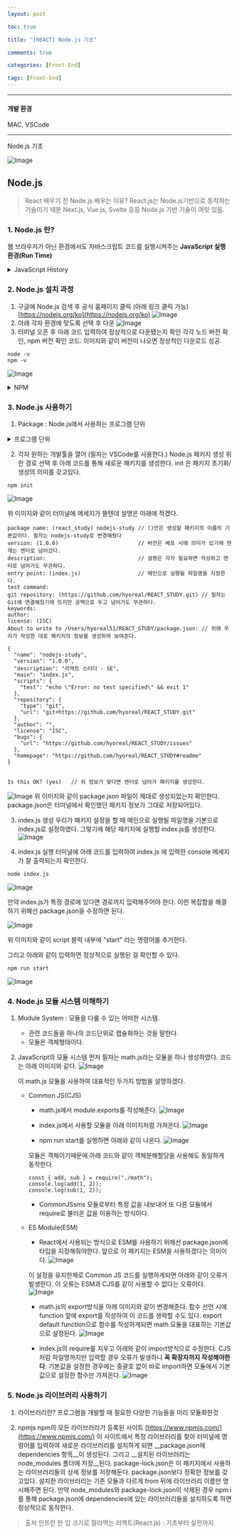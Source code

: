 ```yaml
---
layout: post

toc: true

title: "[REACT] Node.js 기초"

comments: true

categories: [Front-End]

tags: [Front-End]
---
```

---

#### 개발 환경

MAC, VSCode

---

Node.js 기초

![Image](https://github-production-user-asset-6210df.s3.amazonaws.com/102732425/472932053-99181176-5ced-4804-8bbb-66a9a0749461.jpg?X-Amz-Algorithm=AWS4-HMAC-SHA256&X-Amz-Credential=AKIAVCODYLSA53PQK4ZA%2F20250731%2Fus-east-1%2Fs3%2Faws4_request&X-Amz-Date=20250731T102536Z&X-Amz-Expires=300&X-Amz-Signature=346a734e5ddae749fd691f66fab1bd014cf2a314a34e12319b4a8fbce4c3e2b5&X-Amz-SignedHeaders=host)

## Node.js

> React 배우기 전 Node.js 배우는 이유?
> React.js는 Node.js기반으로 동작하는 기술이기 때문
> Next.js, Vue.js, Svelte 등등 Node.js 기반 기술이 여럿 있음.

### 1. Node.js 란?

웹 브라우저가 아닌 환경에서도 자바스크립트 코드를 실행시켜주는 __JavaScript 실행 환경(Run Time)__

<details>
<summary>JavaScript History</summary>
<div markdown="1">
    자바스크립트는 HTML에 종속된 언어로, 웹 브라우저 내에서만읜 동작을 위해 사용.
    목적이 확실하게 정해진 채로 개발된 언어이기에 JAVA, C언어와는 달리 문법 자체가 유연하고 편리한 생산성에만 중심을 두고 설계됨.
    하여 대부분의 브라우저에는 자바스크립트 엔진을 갖고있어 자바스크립트가 구동됨.
    이런 자바스크립트의 장점으로 인해 많은 개발자들이 웹브라우저에 제한되지 않고 자바스크립트가 사용되기를 바람.

    이 자바스크립트의 웹브라우저 내에서만 개발 가능한 단점을 넘어설 수 있기 위해 개발된 것이 Node.js
    Node.js는 브라우저 외의 다른 환경에서도 실행 가능하게 해줌
</div>
</details>


### 2. Node.js 설치 과정

1. 구글에 Node.js 검색 후 공식 홈페이지 클릭 (아래 링크 클릭 가능)
[https://nodejs.org/ko](https://nodejs.org/ko)
![Image](https://github-production-user-asset-6210df.s3.amazonaws.com/102732425/472879806-7338c206-0354-4869-b105-fe359e9f16d8.png?X-Amz-Algorithm=AWS4-HMAC-SHA256&X-Amz-Credential=AKIAVCODYLSA53PQK4ZA%2F20250731%2Fus-east-1%2Fs3%2Faws4_request&X-Amz-Date=20250731T102328Z&X-Amz-Expires=300&X-Amz-Signature=eb7d84748fa0f34e61430a7a0c8210deedc1ba1aba7ee4ca19cd5c498781deed&X-Amz-SignedHeaders=host)
2. 아래 각자 환경에 맞도록 선택 후 다운
![Image](https://github-production-user-asset-6210df.s3.amazonaws.com/102732425/472881761-3c809800-79a8-4683-a6b1-d53097926c9f.png?X-Amz-Algorithm=AWS4-HMAC-SHA256&X-Amz-Credential=AKIAVCODYLSA53PQK4ZA%2F20250731%2Fus-east-1%2Fs3%2Faws4_request&X-Amz-Date=20250731T102400Z&X-Amz-Expires=300&X-Amz-Signature=6f28149cb262f37142e74799be18f84d7d626f2c45cdbebf52d84034ad1315f0&X-Amz-SignedHeaders=host)
3. 터미널 오픈 후 아래 코드 입력하여 정상적으로 다운됐는지 확인
각각 노드 버전 확인, npm 버전 확인 코드.
이미지와 같이 버전이 나오면 정상적인 다운로드 성공.

```
node -v
npm -v
```

![Image](https://github-production-user-asset-6210df.s3.amazonaws.com/102732425/472886754-d6cdcd1c-5a07-4317-97f1-1c576c594c8f.png?X-Amz-Algorithm=AWS4-HMAC-SHA256&X-Amz-Credential=AKIAVCODYLSA53PQK4ZA%2F20250731%2Fus-east-1%2Fs3%2Faws4_request&X-Amz-Date=20250731T102423Z&X-Amz-Expires=300&X-Amz-Signature=564b184d9a4aaf6e0c4c899aa34e4644919f6361f5e5cd5bae28d95055abc359&X-Amz-SignedHeaders=host)

<details>
<summary>NPM</summary>
<div markdown="1">
    NPM (Node Package Manager)
    Node.js프로젝트의 패키지를 관리하는 도구.
    새로운 패키지 생성 및 외부 라이브러리 설치/삭제 시 유용.
</div>
</details>

### 3. Node.js 사용하기

1. Package : Node.js에서 사용하는 프로그램 단위

<details>
<summary>프로그램 단위</summary>
<div markdown="1">
    보통 프로젝트라고 한다.
</div>
</details>

2. 각자 원하는 개발툴을 열어 (필자는 VSCode를 사용한다.) Node.js 패키지 생성 위한 경로 선택 후 아래 코드를 통해 새로운 패키지를 생성한다.
init 은 패키지 초기화/생성의 의미를 갖고있다.

```
npm init
```

![Image](https://github-production-user-asset-6210df.s3.amazonaws.com/102732425/472899773-31c2d1ed-036d-4acf-be26-54317495bfb7.png?X-Amz-Algorithm=AWS4-HMAC-SHA256&X-Amz-Credential=AKIAVCODYLSA53PQK4ZA%2F20250731%2Fus-east-1%2Fs3%2Faws4_request&X-Amz-Date=20250731T102438Z&X-Amz-Expires=300&X-Amz-Signature=f6902dc2ae9c44b7d260a68a1a49d97801739ee297291caead12a4a5200092b5&X-Amz-SignedHeaders=host)

위 이미지와 같이 터미널에 메세지가 뜰텐데 설명은 아래에 적겠다.

```
package name: (react_study) nodejs-study // ()안은 생성할 패키지의 이름의 기본값이다. 필자는 nodejs-study로 변경해줬다
version: (1.0.0)                         // 버전은 배포 시에 의미가 있기에 현재는 엔터로 넘어갔다. 
description:                             // 설명은 각자 필요하면 작성하고 엔터로 넘어가도 무관하다.
entry point: (index.js)                  // 메인으로 실행될 파일명을 지정한다.
test command: 
git repository: (https://github.com/hyoreal/REACT_STUDY.git) // 필자는 Git에 연결해뒀기에 뜨지만 공백으로 두고 넘어가도 무관하다.
keywords: 
author: 
license: (ISC) 
About to write to /Users/hyoreal51/REACT_STUDY/package.json: // 위에 우리가 작성한 대로 패키지의 정보를 생성하여 보여준다.

{
  "name": "nodejs-study",
  "version": "1.0.0",
  "description": "리액트 스터디 - SE",
  "main": "index.js",
  "scripts": {
    "test": "echo \"Error: no test specified\" && exit 1"
  },
  "repository": {
    "type": "git",
    "url": "git+https://github.com/hyoreal/REACT_STUDY.git"
  },
  "author": "",
  "license": "ISC",
  "bugs": {
    "url": "https://github.com/hyoreal/REACT_STUDY/issues"
  },
  "homepage": "https://github.com/hyoreal/REACT_STUDY#readme"
}


Is this OK? (yes)   // 위 정보가 맞다면 엔터로 넘어가 패키지를 생성한다.
```

![Image](https://github-production-user-asset-6210df.s3.amazonaws.com/102732425/472902743-88380516-e20c-4722-8c60-6fcd500be0bd.png?X-Amz-Algorithm=AWS4-HMAC-SHA256&X-Amz-Credential=AKIAVCODYLSA53PQK4ZA%2F20250731%2Fus-east-1%2Fs3%2Faws4_request&X-Amz-Date=20250731T102451Z&X-Amz-Expires=300&X-Amz-Signature=c970cb95777934c4c05b42ab920311346e8433d646c387b3792be4e6291fbbaf&X-Amz-SignedHeaders=host)
위 이미지와 같이 package.json 파일이 제대로 생성되었는지 확인한다.
package.json은 터미널에서 확인했던 패키지 정보가 그대로 저장되어있다.

3. index.js 생성
우리가 패키지 설정을 할 때 메인으로 실행될 파일명을 기본으로 index.js로 설정하였다.
그렇기에 해당 패키지에 실행할 index.js를 생성한다.
![Image](https://github-production-user-asset-6210df.s3.amazonaws.com/102732425/472904276-7827b3eb-f0d5-426a-abcc-dd16e63c10b2.png?X-Amz-Algorithm=AWS4-HMAC-SHA256&X-Amz-Credential=AKIAVCODYLSA53PQK4ZA%2F20250731%2Fus-east-1%2Fs3%2Faws4_request&X-Amz-Date=20250731T102558Z&X-Amz-Expires=300&X-Amz-Signature=e17e1c4820ff518ddf85a6c9653ebaf79a542e04921a5242aa0413bd30bc96ea&X-Amz-SignedHeaders=host)

4. index.js 실행
터미널에 아래 코드를 입력하여 index.js 에 입력한 console 메세지가 잘 출력되는지 확인한다.
```
node index.js
```

![Image](https://github-production-user-asset-6210df.s3.amazonaws.com/102732425/472908131-82a568c1-0073-4cf8-b48f-1f4b72372697.png?X-Amz-Algorithm=AWS4-HMAC-SHA256&X-Amz-Credential=AKIAVCODYLSA53PQK4ZA%2F20250731%2Fus-east-1%2Fs3%2Faws4_request&X-Amz-Date=20250731T102615Z&X-Amz-Expires=300&X-Amz-Signature=d659a1528d96935a09dccac92bbabe69b93944474b10179fd33f9504f12614a0&X-Amz-SignedHeaders=host)

만약 index.js가 특정 경로에 있다면 경로까지 입력해주어야 한다.
이런 복잡함을 해결하기 위해선 package.json을 수정하면 된다.

![Image](https://github-production-user-asset-6210df.s3.amazonaws.com/102732425/472909387-61569856-aea9-4eee-af0f-1d3824d354e3.png?X-Amz-Algorithm=AWS4-HMAC-SHA256&X-Amz-Credential=AKIAVCODYLSA53PQK4ZA%2F20250731%2Fus-east-1%2Fs3%2Faws4_request&X-Amz-Date=20250731T102634Z&X-Amz-Expires=300&X-Amz-Signature=24ba60270d73bd59b3376c8efe513660cabe9fd025d45b6fecee9197cfaec186&X-Amz-SignedHeaders=host)

위 이미지와 같이 script 블럭 내부에 "start" 라는 명령어를 추가한다.

그리고 아래와 같이 입력하면 정상적으로 실행된 걸 확인할 수 있다.
```
npm run start
```
![Image](https://github-production-user-asset-6210df.s3.amazonaws.com/102732425/472909747-08ae5b8d-778d-4d10-a696-ab89659b9729.png?X-Amz-Algorithm=AWS4-HMAC-SHA256&X-Amz-Credential=AKIAVCODYLSA53PQK4ZA%2F20250731%2Fus-east-1%2Fs3%2Faws4_request&X-Amz-Date=20250731T102647Z&X-Amz-Expires=300&X-Amz-Signature=c22396d32ca5809f451cceec155af7b38007aa16ea4d0fb40cc87103fa802f3b&X-Amz-SignedHeaders=host)

### 4. Node.js 모듈 시스템 이해하기

1. Module System : 모듈을 다룰 수 있는 어떠한 시스템. 
    - 관련 코드들을 하나의 코드단위로 캡슐화하는 것을 말한다.
    - 모듈은 객체형태이다.

2. JavaScript의 모듈 시스템
    먼저 필자는 math.js라는 모듈을 하나 생성하였다.
    코드는 아래 이미지와 같다.
    ![Image](https://github-production-user-asset-6210df.s3.amazonaws.com/102732425/472912588-2f9460eb-2a4b-4919-ba34-9ba8017a7073.png?X-Amz-Algorithm=AWS4-HMAC-SHA256&X-Amz-Credential=AKIAVCODYLSA53PQK4ZA%2F20250731%2Fus-east-1%2Fs3%2Faws4_request&X-Amz-Date=20250731T102658Z&X-Amz-Expires=300&X-Amz-Signature=095399ee6283e1386c98f6eb7f7fecd9d117d17ba3e370c4f76883eb0ced0808&X-Amz-SignedHeaders=host)

    이 math.js 모듈을 사용하여 대표적인 두가지 방법을 설명하겠다.

    - Common JS(CJS)
        - math.js에서 module.exports를 작성해준다.
        ![Image](https://github-production-user-asset-6210df.s3.amazonaws.com/102732425/472914993-b3343501-b424-490b-97d8-be7e6a6766c3.png?X-Amz-Algorithm=AWS4-HMAC-SHA256&X-Amz-Credential=AKIAVCODYLSA53PQK4ZA%2F20250731%2Fus-east-1%2Fs3%2Faws4_request&X-Amz-Date=20250731T102709Z&X-Amz-Expires=300&X-Amz-Signature=63e7abe87cdd1add871995d1e70e1e8241195bbaf9801c759058b02b30c5df13&X-Amz-SignedHeaders=host)

        - index.js에서 사용할 모듈을 아래 이미지처럼 가져온다.
        ![Image](https://github-production-user-asset-6210df.s3.amazonaws.com/102732425/472916696-c4a9030c-106a-471f-80bd-42fc9ad4fcc7.png?X-Amz-Algorithm=AWS4-HMAC-SHA256&X-Amz-Credential=AKIAVCODYLSA53PQK4ZA%2F20250731%2Fus-east-1%2Fs3%2Faws4_request&X-Amz-Date=20250731T102722Z&X-Amz-Expires=300&X-Amz-Signature=125f4de799bed88266234ca63be92b849ba87c785ad97f3ea6cb540f33178576&X-Amz-SignedHeaders=host)

        - npm run start를 실행하면 아래와 같이 나온다.
        ![Image](https://github-production-user-asset-6210df.s3.amazonaws.com/102732425/472916825-c6e37a9f-75ee-47d3-b0f7-1eeb1297386f.png?X-Amz-Algorithm=AWS4-HMAC-SHA256&X-Amz-Credential=AKIAVCODYLSA53PQK4ZA%2F20250731%2Fus-east-1%2Fs3%2Faws4_request&X-Amz-Date=20250731T102734Z&X-Amz-Expires=300&X-Amz-Signature=3489f99693a9048196cb1f3d32a2436bdce0792343df415f0f4ad17e9626a06d&X-Amz-SignedHeaders=host)

        모듈은 객체이기때문에 아래 코드와 같이 객체분해할당을 사용해도 동일하게 동작한다.
        ```
        const { add, sub } = require("./math");
        console.log(add(1, 2));
        console.log(sub(1, 2));
        ```

        - CommonJSsms 모듈로부터 특정 값을 내보내어 또 다른 모듈에서 require로 불러온 값을 이용하는 방식이다.

    - ES Module(ESM)
        - React에서 사용되는 방식으로 ESM를 사용하기 위해선 package.json에 타입을 지정해줘야한다. 앞으로 이 패키지는 ESM을 사용하겠다는 의미이다.
        ![Image](https://github-production-user-asset-6210df.s3.amazonaws.com/102732425/472918511-755cd8cd-45a0-4a95-94a3-da86dcf9b90c.png?X-Amz-Algorithm=AWS4-HMAC-SHA256&X-Amz-Credential=AKIAVCODYLSA53PQK4ZA%2F20250731%2Fus-east-1%2Fs3%2Faws4_request&X-Amz-Date=20250731T102750Z&X-Amz-Expires=300&X-Amz-Signature=2e0512f8ab034fd63134bd409b78b24c571a13ccf19143755478f7400bbab325&X-Amz-SignedHeaders=host)

        이 설정을 유지한채로 Common JS 코드를 실행하게되면 아래와 같이 오류가 발생한다.
        이 오류는 ESM과 CJS를 같이 사용할 수 없다는 오류이다.
        ![Image](https://github-production-user-asset-6210df.s3.amazonaws.com/102732425/472919284-784e864a-95fc-4da8-ada8-3ff2dd1234f4.png?X-Amz-Algorithm=AWS4-HMAC-SHA256&X-Amz-Credential=AKIAVCODYLSA53PQK4ZA%2F20250731%2Fus-east-1%2Fs3%2Faws4_request&X-Amz-Date=20250731T102757Z&X-Amz-Expires=300&X-Amz-Signature=1c1f46ceebde1450e9e9fbd4c0f24aac6fc085877d4352c51dcf03d92359a4c0&X-Amz-SignedHeaders=host)

        - math.js의 export방식을 아래 이미지와 같이 변경해준다.
        함수 선언 시에 function 앞에 export를 작성하여 이 코드를 생략할 수도 있다.
        export default function으로 함수를 작성하게되면 math 모듈을 대표하는 기본값으로 설정된다.
        ![Image](https://github-production-user-asset-6210df.s3.amazonaws.com/102732425/472922378-ca0a4095-37c3-4552-ae92-36e03338fa32.png?X-Amz-Algorithm=AWS4-HMAC-SHA256&X-Amz-Credential=AKIAVCODYLSA53PQK4ZA%2F20250731%2Fus-east-1%2Fs3%2Faws4_request&X-Amz-Date=20250731T102807Z&X-Amz-Expires=300&X-Amz-Signature=e57a15bb4f7de569109be6e9b88ed7c30aec5cfc220ca5b37a48bd852a17474b&X-Amz-SignedHeaders=host)

        - index.js의 require를 지우고 아래와 같이 import방식으로 수정한다.
        CJS처럼 파일명까지만 입력할 경우 오류가 발생하니 __꼭 확장자까지 작성해야한다__.
        기본값을 설정한 경우에는 중괄호 없이 바로 import하면 모듈에서 기본값으로 설정한 함수만 가져온다.
        ![Image](https://github-production-user-asset-6210df.s3.amazonaws.com/102732425/472922945-0fa0e5ad-c3f1-4e82-a2b1-63ff864cdfa0.png?X-Amz-Algorithm=AWS4-HMAC-SHA256&X-Amz-Credential=AKIAVCODYLSA53PQK4ZA%2F20250731%2Fus-east-1%2Fs3%2Faws4_request&X-Amz-Date=20250731T102816Z&X-Amz-Expires=300&X-Amz-Signature=ac1aca1ab29a3856b58cc9c1429b02ac56966076d15adb60aac079c255134398&X-Amz-SignedHeaders=host)
 
### 5. Node.js 라이브러리 사용하기

1. 라이브러리란?
프로그램을 개발할 때 필요한 다양한 기능들을 미리 모듈화한것

2. npmjs
npm의 모든 라이브러리가 등록된 사이트 [https://www.npmjs.com/](https://www.npmjs.com/)
이 사이트에서 특정 라이브러리를 찾아 터미널에 명령어를 입력하여 새로운 라이브러리를 설치하게 되면 __package.json에 dependencies 항목__이 생성된다.
그리고 __설치된 라이브러리는 node_modules 폴더에 저장__된다.
package-lock.json은 이 패키지에서 사용하는 라이브러리들의 상세 정보를 저장해둔다. package.json보다 정확한 정보를 갖고있다.
설치한 라이브러리는 기존 모듈과 다르게 from 뒤에 라이브러리 이름만 명시해주면 된다.
만약 node_modules와 package-lock.json이 삭제된 경우 npm i를 통해 package.json에 dependencies에 있는 라이브러리들을 설치하도록 하면 정상적으로 동작한다.

> 출처
> 인프런 한 입 크기로 잘라먹는 리액트(React.js) : 기초부터 실전까지